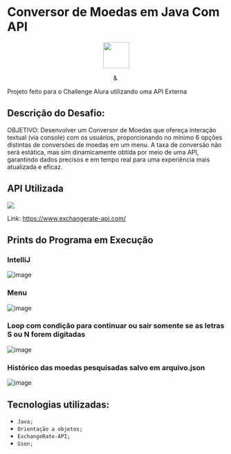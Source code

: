 # Conversor de Moedas em Java Com API
<p align="center">
  <img height="60px" src="https://i.imgur.com/w0NvalO.png">
</p>

<p align="center">
  <img height="9" src="https://i.imgur.com/PvAbpvx.png"> &
  <img height="13" src="https://i.imgur.com/rEzWrXJ.png">
</p>

Projeto feito para o Challenge Alura utilizando uma API Externa

<h2> Descrição do Desafio: </h2> 
OBJETIVO: Desenvolver um Conversor de Moedas que ofereça interação textual (via console) 
com os usuários, proporcionando no mínimo 6 opções distintas de conversões de moedas em um menu. 
A taxa de conversão não será estática, mas sim dinamicamente obtida por meio de uma API, 
garantindo dados precisos e em tempo real para uma experiência mais atualizada e eficaz.

<br>


## API Utilizada <br>
<img src="https://www.exchangerate-api.com/img/hr-logo-2022-ldpi-rc.png">
  
Link: https://www.exchangerate-api.com/ 



<h2>Prints do Programa em Execução </h2>

### IntelliJ

![image](https://github.com/ElaineFlor/Conversor_Moeda-Java/assets/101606895/bc72f59c-1b3f-4eed-8a4f-1660b421357c)


### Menu
![image](https://github.com/ElaineFlor/Conversor_Moeda-Java/assets/101606895/468efdf3-f0d3-4576-bbf1-6941a4111315)

### Loop com condição para continuar ou sair somente se as letras S ou N forem digitadas
![image](https://github.com/ElaineFlor/Conversor_Moeda-Java/assets/101606895/8baacf1c-24eb-4fae-a60f-331b7bd0b746)

### Histórico das moedas pesquisadas salvo em arquivo.json

![image](https://github.com/ElaineFlor/Conversor_Moeda-Java/assets/101606895/07201996-35ad-4cba-8d30-4f8860223d2c)


## Tecnologias utilizadas:

- ``Java;``
- ``Orientação a objetos;``
- ``ExchangeRate-API;``
- ``Gson;``
